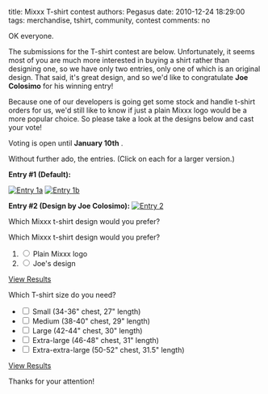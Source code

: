 title: Mixxx T-shirt contest
authors: Pegasus
date: 2010-12-24 18:29:00
tags: merchandise, tshirt, community, contest
comments: no

OK everyone.

The submissions for the T-shirt contest are below.
Unfortunately, it seems most of you are much more interested in buying a shirt rather than designing one, so we have only two entries, only one of which is an original design.
That said, it's great design, and so we'd like to congratulate **Joe Colosimo** for his winning entry!

Because one of our developers is going get some stock and handle t-shirt orders for us, we'd still like to know if just a plain Mixxx logo would be a more popular choice.
So please take a look at the designs below and cast your vote!

Voting is open until **January 10th** .

Without further ado, the entries. (Click on each for a larger version.)


**Entry #1 (Default):**

[![Entry 1a]({static}/images/news/entry1.jpeg)]({static}/images/news/entry1.jpeg)
[![Entry 1b]({static}/images/news/entry2.jpeg)]({static}/images/news/entry2.jpeg)

**Entry #2 (Design by Joe Colosimo):**
[![Entry 2]({static}/images/news/entry3.jpeg)]({static}/images/news/entry3.jpeg)

Which Mixxx t-shirt design would you prefer?

<form action="http://flisti.com/10424/vote" method="post">
Which Mixxx t-shirt design would you prefer?

1. <label><input name="answer" value="40724" type="radio"> Plain Mixxx logo</label>
2. <label><input name="answer" value="40725" type="radio"> Joe's design</label>

[View Results](http://flisti.com/10424/results)
</form>

<form action="http://flisti.com/10422/vote" method="post">
Which T-shirt size do you need?

- <label><input name="answer[40717]" value="40717" type="checkbox"> Small (34-36" chest, 27" length)</label>
- <label><input name="answer[40718]" value="40718" type="checkbox"> Medium (38-40" chest, 29" length)</label>
- <label><input name="answer[40719]" value="40719" type="checkbox"> Large (42-44" chest, 30" length)</label>
- <label><input name="answer[40720]" value="40720" type="checkbox"> Extra-large (46-48" chest, 31" length)</label>
- <label><input name="answer[40721]" value="40721" type="checkbox"> Extra-extra-large (50-52" chest, 31.5" length)</label>

[View Results](http://flisti.com/10422/results)
</form>

Thanks for your attention!

